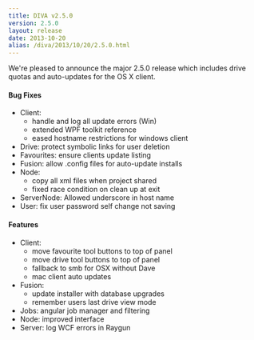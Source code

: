 ```yaml
---
title: DIVA v2.5.0
version: 2.5.0
layout: release
date: 2013-10-20
alias: /diva/2013/10/20/2.5.0.html
---
```


We're pleased to announce the major 2.5.0 release which includes drive quotas and auto-updates for the OS X client.

#### Bug Fixes

 - Client:
   - handle and log all update errors (Win)
   - extended WPF toolkit reference
   - eased hostname restrictions for windows client
 - Drive: protect symbolic links for user deletion
 - Favourites: ensure clients update listing
 - Fusion: allow .config files for auto-update installs
 - Node:
   - copy all xml files when project shared
   - fixed race condition on clean up at exit
 - ServerNode: Allowed underscore in host name
 - User: fix user password self change not saving

#### Features

 - Client:
   - move favourite tool buttons to top of panel
   - move drive tool buttons to top of panel
   - fallback to smb for OSX without Dave
   - mac client auto updates
 - Fusion:
   - update installer with database upgrades
   - remember users last drive view mode
 - Jobs: angular job manager and filtering
 - Node: improved interface
 - Server: log WCF errors in Raygun
